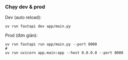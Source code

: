 ### Chạy dev & prod
Dev (auto reload):
```
uv run fastapi dev app/main.py
```

Prod (đơn giản):
```
uv run fastapi run app/main.py --port 8000
#
uv run uvicorn app.main:app --host 0.0.0.0 --port 8000
```

